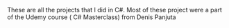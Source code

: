 These are all the projects that I did in C#. Most of these project were a part of the Udemy course ( C# Masterclass) from Denis Panjuta
